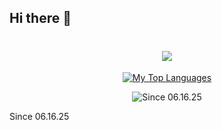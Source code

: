## Hi there 👋
<h1 align="center">
  <a href="https://git.io/typing-svg">
    <img src="https://readme-typing-svg.herokuapp.com/?lines=I+am+CODERTG2;Nice+to+meet+you+%F0%9F%91%8B&center=true&size=30">
  </a>
</h1>

<div align="center">
  
  [![My Top Languages](https://github-readme-stats.vercel.app/api/top-langs/?username=codertg2&layout=compact)](https://github.com/anuraghazra/github-readme-stats)
  
  ![Since 06.16.25](https://github-readme-stats.hackclub.dev/api/wakatime?username=3888&api_domain=hackatime.hackclub.com&&custom_title=Hackatime+Stats&layout=compact&cache_seconds=0&langs_count=8&theme=dark)

</div>
Since 06.16.25
